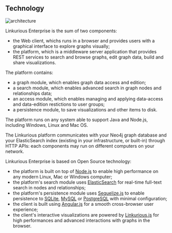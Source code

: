 ## Technology

![architecture](http://linkurio.us/images/lke-technical-diagram.svg)

Linkurious Enterprise is the sum of two components:

* the Web client, whichs runs in a browser and provides users with a graphical interface to explore graphs visually;
* the platform, which is a middleware server application that provides REST services to search and browse graphs, edit graph data, build and share visualizations.

The platform contains:
* a graph module, which enables graph data access and edition;
* a search module, which enables advanced search in graph nodes and relationships data;
* an access module, which enables managing and applying data-access and data-edition restictions to user groups;
* a persistence module, to save visualizations and other items to disk.

The platform runs on any system able to support Java and Node.js, including Windows, Linux and Mac OS.

The Linkurious platform communicates with your Neo4j graph database and your ElasticSearch index (existing in your infrastructure, or built-in) through HTTP APIs: each components may run on different computers on your network.

Linkurious Enterprise is based on Open Source technology:

* the platform is built on top of [Node.js](http://nodejs.org/) to enable high performance on any modern Linux, Mac or Windows computer;
* the platform's search module uses [ElasticSearch](http://www.elasticsearch.org/) for real-time full-text search in nodes and relationships;
* the platform's persistence module uses [Sequelize.js](http://docs.sequelizejs.com/en/latest/) to enable persistence to [SQLite](https://sqlite.org/), [MySQL](https://www.mysql.com/) or [PostgreSQL](http://www.postgresql.org/) with minimal configuration;
* the client is built using [Angular.js](https://angularjs.org/) for a smooth cross-browser user experience;
* the client's interactive visualizations are powered by [Linkurious.js](https://github.com/Linkurious/linkurious.js) for high performances and advanced interactions with graphs in the browser.

